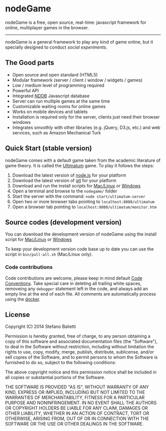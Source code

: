 # nodeGame

nodeGame is a free, open source, real-time: javascript framework for online, multiplayer games in the browser.

---

nodeGame is a general framework to play any kind of game online, but it specially designed to conduct _social experiments_.

## The Good parts

 - Open source and open standard (HTML5)
 - Modular framework (server / client / window / widgets / games)
 - Low / medium level of programming required
 - Powerful API
 - Integrated [NDDB](http://nodegame.github.com/NDDB/docs/nddb.js.html) Javascript database
 - Server can run multiple games at the same time
 - Customizable waiting rooms for online games
 - Works on mobile devices and tablets
 - Installation is required only for the server, clients just need their browser windows
 - Integrates smoothly with other libraries (e.g. jQuery, D3.js, etc.) and web services, such as Amazon Mechanical Turk

## Quick Start (stable version)

nodeGame comes with a default game taken from the academic literature of game theory. It is called the [Ultimatum](http://en.wikipedia.org/wiki/Ultimatum_game) game. To play it follows the steps:

  1. Download the latest version of [node.js](http://nodejs.org) for your platform
  2. Download the latest version of [git](http://www.git-scm.com) for your platform
  3. Download and run the install scripts for [Mac/Linux](https://raw.githubusercontent.com/nodeGame/nodegame/master/bin/install.stable.sh) or [Windows](https://raw.githubusercontent.com/nodeGame/nodegame/master/bin/install.stable.cmd)
  4. Open a terminal and browse to the `nodegame/` folder
  5. Start the server with the command: `node start/ultimatum-server`
  6. Open two or more browser tabs pointing to `localhost:8080/ultimatum`
  7. Open a browser tab pointing to `localhost:8080/ultimatum/monitor.htm`
  
## Source codes (development version)

You can download the development version of nodeGame using the install script for [Mac/Linux](https://raw.githubusercontent.com/nodeGame/nodegame/master/bin/install.latest.sh) or [Windows](https://raw.githubusercontent.com/nodeGame/nodegame/master/bin/install.latest.cmd)

To keep your development version code base up to date you can use the script in `bin/pull-all.sh` (Mac/Linux only).

### Code contributions

Code contributions are welcome, please keep in mind default [Code Conventions](http://javascript.crockford.com/code.html).
Take special care in deleting all trailing white spaces, removeing any `debugger` statement left in the code, and always add an empty line at the end of each file.
All comments are automatically process using the [docker](http://jbt.github.io/docker/src/docker.js.html).

## License

Copyright (C) 2014 Stefano Balietti

Permission is hereby granted, free of charge, to any person obtaining a copy of this software and associated documentation files (the "Software"), to deal in the Software without restriction, including without limitation the rights to use, copy, modify, merge, publish, distribute, sublicense, and/or sell copies of the Software, and to permit persons to whom the Software is furnished to do so, subject to the following conditions:

The above copyright notice and this permission notice shall be included in all copies or substantial portions of the Software.

THE SOFTWARE IS PROVIDED "AS IS", WITHOUT WARRANTY OF ANY KIND, EXPRESS OR IMPLIED, INCLUDING BUT NOT LIMITED TO THE WARRANTIES OF MERCHANTABILITY, FITNESS FOR A PARTICULAR PURPOSE AND NONINFRINGEMENT. IN NO EVENT SHALL THE AUTHORS OR COPYRIGHT HOLDERS BE LIABLE FOR ANY CLAIM, DAMAGES OR OTHER LIABILITY, WHETHER IN AN ACTION OF CONTRACT, TORT OR OTHERWISE, ARISING FROM, OUT OF OR IN CONNECTION WITH THE SOFTWARE OR THE USE OR OTHER DEALINGS IN THE SOFTWARE.
